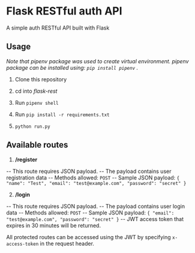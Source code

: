 # Flask RESTful auth API

A simple auth RESTful API built with Flask

## Usage

_Note that pipenv package was used to create virtual environment._
_pipenv package can be installed using: `pip install pipenv` ._

1. Clone this repository

2. cd into _flask-rest_

3. Run `pipenv shell`

4. Run `pip install -r requirements.txt`

5. `python run.py`

## Available routes

1. **/register**

-- This route requires JSON payload.
-- The payload contains user registration data
-- Methods allowed: `POST`
-- Sample JSON payload:
`{ "name": "Test", "email": "test@example.com", "password": "secret" }`

2. **/login**

-- This route requires JSON payload.
-- The payload contains user login data
-- Methods allowed: `POST`
-- Sample JSON payload:
`{ "email": "test@example.com", "password": "secret" }`
-- JWT access token that expires in 30 minutes will be returned.

All protected routes can be accessed using the JWT by specifying `x-access-token` in the request header.
